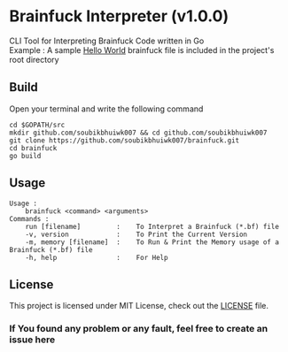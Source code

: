 # Brainfuck Interpreter (v1.0.0)
CLI Tool for Interpreting Brainfuck Code written in Go<br>
Example : A sample [Hello World](./test.bf) brainfuck file is included in the project's root directory
## Build
Open your terminal and write the following command
```
cd $GOPATH/src
mkdir github.com/soubikbhuiwk007 && cd github.com/soubikbhuiwk007
git clone https://github.com/soubikbhuiwk007/brainfuck.git
cd brainfuck
go build
```

## Usage
```
Usage : 
    brainfuck <command> <arguments>
Commands :
    run [filename]         :    To Interpret a Brainfuck (*.bf) file
    -v, version            :    To Print the Current Version
    -m, memory [filename]  :    To Run & Print the Memory usage of a Brainfuck (*.bf) file
    -h, help               :    For Help
```

## License

This project is licensed under MIT License, check out the [LICENSE](./LICENSE) file.

### If You found any problem or any fault, feel free to create an issue here
